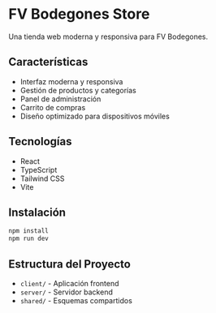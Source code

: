 # FV Bodegones Store

Una tienda web moderna y responsiva para FV Bodegones.

## Características

- Interfaz moderna y responsiva
- Gestión de productos y categorías
- Panel de administración
- Carrito de compras
- Diseño optimizado para dispositivos móviles

## Tecnologías

- React
- TypeScript
- Tailwind CSS
- Vite

## Instalación

```bash
npm install
npm run dev
```

## Estructura del Proyecto

- `client/` - Aplicación frontend
- `server/` - Servidor backend
- `shared/` - Esquemas compartidos
